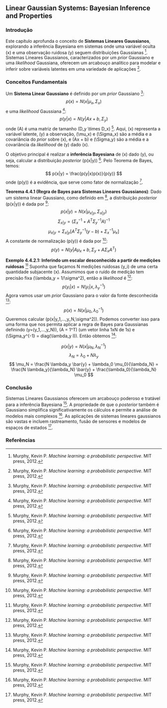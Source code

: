 ## Linear Gaussian Systems: Bayesian Inference and Properties

### Introdução
Este capítulo aprofunda o conceito de **Sistemas Lineares Gaussianos**, explorando a inferência Bayesiana em sistemas onde uma variável oculta (x) e uma observação ruidosa (y) seguem distribuições Gaussianas [^1]. Sistemas Lineares Gaussianos, caracterizados por um *prior* Gaussiano e uma *likelihood* Gaussiana, oferecem um arcabouço analítico para modelar e inferir sobre variáveis latentes em uma variedade de aplicações [^1].

### Conceitos Fundamentais

Um **Sistema Linear Gaussiano** é definido por um *prior* Gaussiano [^1]:
$$ p(x) = N(x|\mu_x, \Sigma_x) $$
e uma *likelihood* Gaussiana [^1]:
$$ p(y|x) = N(y|Ax + b, \Sigma_y) $$
onde \(A\) é uma matriz de tamanho \(D_y \times D_x\) [^1]. Aqui, \(x\) representa a variável latente, \(y\) a observação, \(\mu_x\) e \(\Sigma_x\) são a média e a covariância do *prior* sobre \(x\), e \(Ax + b\) e \(\Sigma_y\) são a média e a covariância da *likelihood* de \(y\) dado \(x\).

O objetivo principal é realizar a **inferência Bayesiana** de \(x\) dado \(y\), ou seja, calcular a distribuição *posterior* \(p(x|y)\) [^1]. Pelo Teorema de Bayes, temos:
$$ p(x|y) = \frac{p(y|x)p(x)}{p(y)} $$
onde \(p(y)\) é a evidência, que serve como fator de normalização [^1].

**Teorema 4.4.1 (Regra de Bayes para Sistemas Lineares Gaussianos)**: Dado um sistema linear Gaussiano, como definido em [^1], a distribuição *posterior* \(p(x|y)\) é dada por [^1]:
$$ p(x|y) = N(x|\mu_{x|y}, \Sigma_{x|y}) $$
$$ \Sigma_{x|y} = (\Sigma_x^{-1} + A^T \Sigma_y^{-1} A)^{-1} $$
$$ \mu_{x|y} = \Sigma_{x|y} [A^T \Sigma_y^{-1} (y - b) + \Sigma_x^{-1} \mu_x] $$
A constante de normalização \(p(y)\) é dada por [^1]:
$$ p(y) = N(y|A\mu_x + b, \Sigma_y + A\Sigma_x A^T) $$

**Exemplo 4.4.2.1: Inferindo um escalar desconhecido a partir de medições ruidosas** [^1]
Suponha que façamos N medições ruidosas \(y_i\) de uma certa quantidade subjacente \(x\). Assumimos que o ruído de medição tem precisão fixa \(\lambda_y = 1/\sigma^2\), então a *likelihood* é [^1]:
$$ p(y_i|x) = N(y_i|x, \lambda_y^{-1}) $$
Agora vamos usar um *prior* Gaussiano para o valor da fonte desconhecida [^1]:
$$ p(x) = N(x|\mu_0, \lambda_0^{-1}) $$
Queremos calcular \(p(x|y_1,...,y_N,\sigma^2)\). Podemos converter isso para uma forma que nos permita aplicar a regra de Bayes para Gaussianas definindo \(y=(y_1,...,y_N)\), \(A = 1^T\) (um vetor linha 1xN de 1s) e \(\Sigma_y^{-1} = diag(\lambda_y I)\). Então obtemos [^1]:

$$ p(x|y) = N(x|\mu_N,\lambda_N^{-1}) $$
$$ \lambda_N = \lambda_0 + N \lambda_y $$
$$ \mu_N = \frac{N \lambda_y \bar{y} + \lambda_0 \mu_0}{\lambda_N} = \frac{N \lambda_y}{\lambda_N} \bar{y} + \frac{\lambda_0}{\lambda_N} \mu_0 $$

### Conclusão
Sistemas Lineares Gaussianos oferecem um arcabouço poderoso e tratável para a inferência Bayesiana [^1]. A propriedade de que o *posterior* também é Gaussiano simplifica significativamente os cálculos e permite a análise de modelos mais complexos [^1]. As aplicações de sistemas lineares gaussianos são vastas e incluem rastreamento, fusão de sensores e modelos de espaços de estados [^1].

### Referências
[^1]: Murphy, Kevin P. *Machine learning: a probabilistic perspective*. MIT press, 2012.

<!-- END -->